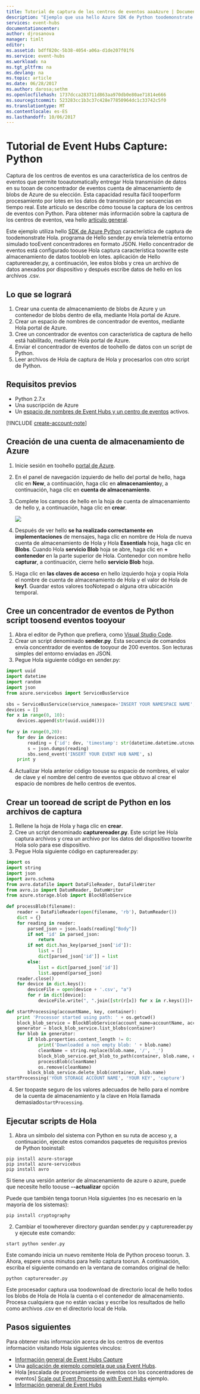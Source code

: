 ```yaml
---
title: Tutorial de captura de los centros de eventos aaaAzure | Documentos de Microsoft
description: "Ejemplo que usa hello Azure SDK de Python toodemonstrate mediante la característica de captura de los centros de eventos de Hola."
services: event-hubs
documentationcenter: 
author: djrosanova
manager: timlt
editor: 
ms.assetid: bdff820c-5b38-4054-a06a-d1de207f01f6
ms.service: event-hubs
ms.workload: na
ms.tgt_pltfrm: na
ms.devlang: na
ms.topic: article
ms.date: 06/28/2017
ms.author: darosa;sethm
ms.openlocfilehash: 1737dcca283711d863aa970db0e80ae71814e666
ms.sourcegitcommit: 523283cc1b3c37c428e77850964dc1c33742c5f0
ms.translationtype: MT
ms.contentlocale: es-ES
ms.lasthandoff: 10/06/2017
---
```

# <a name="event-hubs-capture-walkthrough-python"></a>Tutorial de Event Hubs Capture: Python

Captura de los centros de eventos es una característica de los centros de eventos que permite tooautomatically entregar Hola transmisión de datos en su tooan de concentrador de eventos cuenta de almacenamiento de blobs de Azure de su elección. Esta capacidad resulta fácil tooperform procesamiento por lotes en los datos de transmisión por secuencias en tiempo real. Este artículo se describe cómo toouse la captura de los centros de eventos con Python. Para obtener más información sobre la captura de los centros de eventos, vea hello [artículo general](event-hubs-archive-overview.md).

Este ejemplo utiliza hello [SDK de Azure Python](https://azure.microsoft.com/develop/python/) característica de captura de toodemonstrate Hola. programa de Hello sender.py envía telemetría entorno simulado tooEvent concentradores en formato JSON. Hello concentrador de eventos está configurado toouse Hola captura característica toowrite este almacenamiento de datos tooblob en lotes. aplicación de Hello capturereader.py, a continuación, lee estos blobs y crea un archivo de datos anexados por dispositivo y después escribe datos de hello en los archivos .csv.

## <a name="what-will-be-accomplished"></a>Lo que se logrará

1. Crear una cuenta de almacenamiento de blobs de Azure y un contenedor de blobs dentro de ella, mediante Hola portal de Azure.
2. Crear un espacio de nombres de concentrador de eventos, mediante Hola portal de Azure.
3. Cree un concentrador de eventos con característica de captura de hello está habilitado, mediante Hola portal de Azure.
4. Enviar el concentrador de eventos de toohello de datos con un script de Python.
5. Leer archivos de Hola de captura de Hola y procesarlos con otro script de Python.

## <a name="prerequisites"></a>Requisitos previos

- Python 2.7.x
- Una suscripción de Azure
- Un [espacio de nombres de Event Hubs y un centro de eventos](event-hubs-create.md) activos.

[!INCLUDE [create-account-note](../../includes/create-account-note.md)]

## <a name="create-an-azure-storage-account"></a>Creación de una cuenta de almacenamiento de Azure
1. Inicie sesión en toohello [portal de Azure][Azure portal].
2. En el panel de navegación izquierdo de hello del portal de hello, haga clic en **New**, a continuación, haga clic en **almacenamiento**y, a continuación, haga clic en **cuenta de almacenamiento**.
3. Complete los campos de hello en la hoja de cuenta de almacenamiento de hello y, a continuación, haga clic en **crear**.
   
   ![][1]
4. Después de ver hello **se ha realizado correctamente en implementaciones** de mensajes, haga clic en nombre de Hola de nueva cuenta de almacenamiento de Hola y Hola **Essentials** hoja, haga clic en **Blobs**. Cuando Hola **servicio Blob** hoja se abre, haga clic en **+ contenedor** en la parte superior de Hola. Contenedor con nombre hello **capturar**, a continuación, cierre hello **servicio Blob** hoja.
5. Haga clic en **las claves de acceso** en hello izquierdo hoja y copia Hola el nombre de cuenta de almacenamiento de Hola y el valor de Hola de **key1**. Guardar estos valores tooNotepad o alguna otra ubicación temporal.

## <a name="create-a-python-script-toosend-events-tooyour-event-hub"></a>Cree un concentrador de eventos de Python script toosend eventos tooyour
1. Abra el editor de Python que prefiera, como [Visual Studio Code][Visual Studio Code].
2. Crear un script denominado **sender.py**. Esta secuencia de comandos envía concentrador de eventos de tooyour de 200 eventos. Son lecturas simples del entorno enviadas en JSON.
3. Pegue Hola siguiente código en sender.py:
   
  ```python
  import uuid
  import datetime
  import random
  import json
  from azure.servicebus import ServiceBusService
   
  sbs = ServiceBusService(service_namespace='INSERT YOUR NAMESPACE NAME', shared_access_key_name='RootManageSharedAccessKey', shared_access_key_value='INSERT YOUR KEY')
  devices = []
  for x in range(0, 10):
      devices.append(str(uuid.uuid4()))
   
  for y in range(0,20):
      for dev in devices:
          reading = {'id': dev, 'timestamp': str(datetime.datetime.utcnow()), 'uv': random.random(), 'temperature': random.randint(70, 100), 'humidity': random.randint(70, 100)}
          s = json.dumps(reading)
          sbs.send_event('INSERT YOUR EVENT HUB NAME', s)
      print y
  ```
4. Actualizar Hola anterior código toouse su espacio de nombres, el valor de clave y el nombre del centro de eventos que obtuvo al crear el espacio de nombres de hello centros de eventos.

## <a name="create-a-python-script-tooread-your-capture-files"></a>Crear un tooread de script de Python en los archivos de captura

1. Rellene la hoja de Hola y haga clic en **crear**.
2. Cree un script denominado **capturereader.py**. Este script lee Hola captura archivos y crea un archivo por los datos del dispositivo toowrite Hola solo para ese dispositivo.
3. Pegue Hola siguiente código en capturereader.py:
   
  ```python
  import os
  import string
  import json
  import avro.schema
  from avro.datafile import DataFileReader, DataFileWriter
  from avro.io import DatumReader, DatumWriter
  from azure.storage.blob import BlockBlobService
   
  def processBlob(filename):
      reader = DataFileReader(open(filename, 'rb'), DatumReader())
      dict = {}
      for reading in reader:
          parsed_json = json.loads(reading["Body"])
          if not 'id' in parsed_json:
              return
          if not dict.has_key(parsed_json['id']):
              list = []
              dict[parsed_json['id']] = list
          else:
              list = dict[parsed_json['id']]
              list.append(parsed_json)
      reader.close()
      for device in dict.keys():
          deviceFile = open(device + '.csv', "a")
          for r in dict[device]:
              deviceFile.write(", ".join([str(r[x]) for x in r.keys()])+'\n')
   
  def startProcessing(accountName, key, container):
      print 'Processor started using path: ' + os.getcwd()
      block_blob_service = BlockBlobService(account_name=accountName, account_key=key)
      generator = block_blob_service.list_blobs(container)
      for blob in generator:
          if blob.properties.content_length != 0:
              print('Downloaded a non empty blob: ' + blob.name)
              cleanName = string.replace(blob.name, '/', '_')
              block_blob_service.get_blob_to_path(container, blob.name, cleanName)
              processBlob(cleanName)
              os.remove(cleanName)
          block_blob_service.delete_blob(container, blob.name)
  startProcessing('YOUR STORAGE ACCOUNT NAME', 'YOUR KEY', 'capture')
  ```
4. Ser toopaste seguro de los valores adecuados de hello para el nombre de la cuenta de almacenamiento y la clave en Hola llamada demasiado`startProcessing`.

## <a name="run-hello-scripts"></a>Ejecutar scripts de Hola
1. Abra un símbolo del sistema con Python en su ruta de acceso y, a continuación, ejecute estos comandos paquetes de requisitos previos de Python tooinstall:
   
  ```
  pip install azure-storage
  pip install azure-servicebus
  pip install avro
  ```
   
  Si tiene una versión anterior de almacenamiento de azure o azure, puede que necesite hello toouse **--actualizar** opción
   
  Puede que también tenga toorun Hola siguientes (no es necesario en la mayoría de los sistemas):
   
  ```
  pip install cryptography
  ```
2. Cambiar el toowherever directory guardan sender.py y capturereader.py y ejecute este comando:
   
  ```
  start python sender.py
  ```
   
  Este comando inicia un nuevo remitente Hola de Python proceso toorun.
3. Ahora, espere unos minutos para hello captura toorun. A continuación, escriba el siguiente comando en la ventana de comandos original de hello:
   
   ```
   python capturereader.py
   ```

   Este procesador captura usa toodownload de directorio local de hello todos los blobs de Hola de Hola la cuenta o el contenedor de almacenamiento. Procesa cualquiera que no están vacías y escribe los resultados de hello como archivos .csv en el directorio local de Hola.

## <a name="next-steps"></a>Pasos siguientes

Para obtener más información acerca de los centros de eventos información visitando Hola siguientes vínculos:

* [Información general de Event Hubs Capture][Overview of Event Hubs Capture]
* Una [aplicación de ejemplo completa que usa Event Hubs][sample application that uses Event Hubs].
* Hola [escalada de procesamiento de eventos con los concentradores de eventos] [ Scale out Event Processing with Event Hubs] ejemplo.
* [Información general de Event Hubs][Event Hubs overview]

[Azure portal]: https://portal.azure.com/
[Overview of Event Hubs Capture]: event-hubs-archive-overview.md
[1]: ./media/event-hubs-archive-python/event-hubs-python1.png
[About Azure storage accounts]:../storage/common/storage-create-storage-account.md
[Visual Studio Code]: https://code.visualstudio.com/
[Event Hubs overview]: event-hubs-overview.md
[sample application that uses Event Hubs]: https://code.msdn.microsoft.com/Service-Bus-Event-Hub-286fd097
[Scale out Event Processing with Event Hubs]: https://code.msdn.microsoft.com/Service-Bus-Event-Hub-45f43fc3
